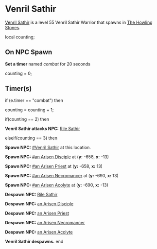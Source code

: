 # Venril Sathir



[Venril Sathir](/npc/102010) is a level 55 Venril Sathir Warrior that spawns in [The Howling Stones](/zone/105).

local counting;



## On NPC Spawn

**Set a timer** named *combat* for 20 seconds

counting = 0;


## Timer(s)

if (e.timer == "combat") then


counting = counting + 1;

if(counting == 2) then


**Venril Sathir attacks NPC:**  [Rile Sathir](/npc/105004)

elseif(counting == 3) then


**Spawn NPC:**  [\#Venril Sathir](/npc/105182) at this location.


**Spawn NPC:**  [\#an Arisen Disciple](/npc/105022) at (**y:** -658, **x:** -13)


**Spawn NPC:**  [\#an Arisen Priest](/npc/105023) at (**y:** -658, **x:** 13)


**Spawn NPC:**  [\#an Arisen Necromancer](/npc/105024) at (**y:** -690, **x:** 13)


**Spawn NPC:**  [\#an Arisen Acolyte](/npc/105025) at (**y:** -690, **x:** -13)


**Despawn NPC:**  [Rile Sathir](/npc/105004)


**Despawn NPC:**  [an Arisen Disciple](/npc/105186)


**Despawn NPC:**  [an Arisen Priest](/npc/105183)


**Despawn NPC:**  [an Arisen Necromancer](/npc/105184)


**Despawn NPC:**  [an Arisen Acolyte](/npc/105185)


**Venril Sathir despawns.**
end

